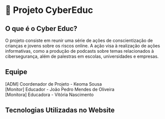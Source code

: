 # 🔐 Projeto CyberEduc

## O que é o Cyber Educ?
O projeto consiste em reunir uma série de ações de conscientização de crianças e jovens sobre os riscos online. 
A ação visa à realização de ações informativas, como a produção de podcasts sobre temas relacionados à cibersegurança, além de palestras em escolas, universidades e empresas. 

## Equipe
[ADM] Coordenador de Projeto - Keoma Sousa <br>
[Monitor] Educador - João Pedro Mendes de Oliveira <br>
[Monitora] Educadora - Vitória Nascimento

## Tecnologias Utilizadas no Website
